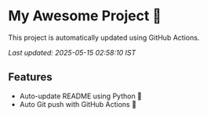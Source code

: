 # My Awesome Project 🚀

This project is automatically updated using GitHub Actions.

_Last updated: 2025-05-15 02:58:10 IST_

## Features
- Auto-update README using Python 🐍
- Auto Git push with GitHub Actions 🤖
